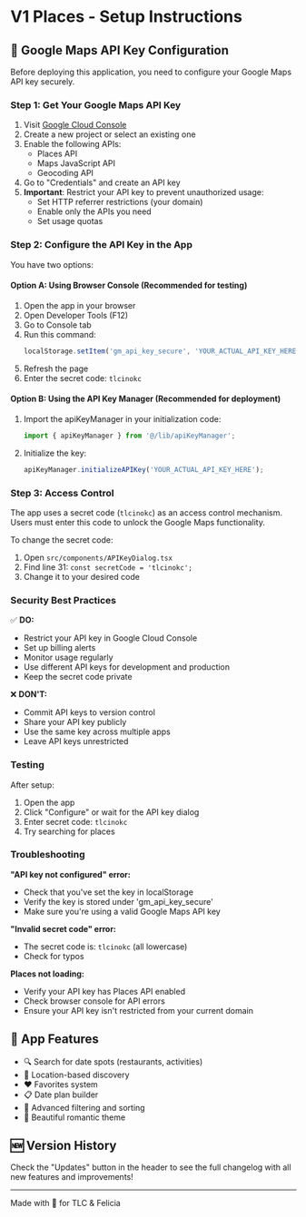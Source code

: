 # V1 Places - Setup Instructions

## 🔑 Google Maps API Key Configuration

Before deploying this application, you need to configure your Google Maps API key securely.

### Step 1: Get Your Google Maps API Key

1. Visit [Google Cloud Console](https://console.cloud.google.com/)
2. Create a new project or select an existing one
3. Enable the following APIs:
   - Places API
   - Maps JavaScript API
   - Geocoding API
4. Go to "Credentials" and create an API key
5. **Important**: Restrict your API key to prevent unauthorized usage:
   - Set HTTP referrer restrictions (your domain)
   - Enable only the APIs you need
   - Set usage quotas

### Step 2: Configure the API Key in the App

You have two options:

#### Option A: Using Browser Console (Recommended for testing)

1. Open the app in your browser
2. Open Developer Tools (F12)
3. Go to Console tab
4. Run this command:
   ```javascript
   localStorage.setItem('gm_api_key_secure', 'YOUR_ACTUAL_API_KEY_HERE');
   ```
5. Refresh the page
6. Enter the secret code: `tlcinokc`

#### Option B: Using the API Key Manager (Recommended for deployment)

1. Import the apiKeyManager in your initialization code:
   ```javascript
   import { apiKeyManager } from '@/lib/apiKeyManager';
   ```
2. Initialize the key:
   ```javascript
   apiKeyManager.initializeAPIKey('YOUR_ACTUAL_API_KEY_HERE');
   ```

### Step 3: Access Control

The app uses a secret code (`tlcinokc`) as an access control mechanism. Users must enter this code to unlock the Google Maps functionality.

To change the secret code:
1. Open `src/components/APIKeyDialog.tsx`
2. Find line 31: `const secretCode = 'tlcinokc';`
3. Change it to your desired code

### Security Best Practices

✅ **DO:**
- Restrict your API key in Google Cloud Console
- Set up billing alerts
- Monitor usage regularly
- Use different API keys for development and production
- Keep the secret code private

❌ **DON'T:**
- Commit API keys to version control
- Share your API key publicly
- Use the same key across multiple apps
- Leave API keys unrestricted

### Testing

After setup:
1. Open the app
2. Click "Configure" or wait for the API key dialog
3. Enter secret code: `tlcinokc`
4. Try searching for places

### Troubleshooting

**"API key not configured" error:**
- Check that you've set the key in localStorage
- Verify the key is stored under 'gm_api_key_secure'
- Make sure you're using a valid Google Maps API key

**"Invalid secret code" error:**
- The secret code is: `tlcinokc` (all lowercase)
- Check for typos

**Places not loading:**
- Verify your API key has Places API enabled
- Check browser console for API errors
- Ensure your API key isn't restricted from your current domain

## 📱 App Features

- 🔍 Search for date spots (restaurants, activities)
- 📍 Location-based discovery
- ❤️ Favorites system
- 📋 Date plan builder
- 🎯 Advanced filtering and sorting
- 🎨 Beautiful romantic theme

## 🆕 Version History

Check the "Updates" button in the header to see the full changelog with all new features and improvements!

---

Made with 💖 for TLC & Felicia
